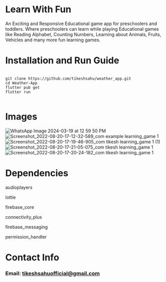 # Learn With Fun
An Exciting and Responsive Educational game app for preschoolers and toddlers. Where preschoolers can learn while playing Educational games like Reading Alphabet, Counting Numbers, Learning about Animals, Fruits, Vehicles and many more fun learning games.

# Installation and Run Guide
```

git clone https://github.com/tikeshsahu/weather_app.git
cd Weather-App
flutter pub get
flutter run


```

# Images
![WhatsApp Image 2024-03-19 at 12 59 50 PM](https://github.com/tikeshsahu/learn_with_fun/assets/94992894/01e553a9-fbc5-4c93-a711-41f511d66a1f)
![Screenshot_2022-08-20-17-12-32-589_com example learning_game 1](https://github.com/tikeshsahu/learn_with_fun/assets/94992894/9219db84-5fe3-4d78-8e75-d6683495a146)
![Screenshot_2022-08-20-17-19-46-905_com tikesh learning_game 1  (1)](https://github.com/tikeshsahu/learn_with_fun/assets/94992894/464edb79-cb7c-42e8-b94f-0e7f9b5aa721)
![Screenshot_2022-08-20-17-21-05-075_com tikesh learning_game 1](https://github.com/tikeshsahu/learn_with_fun/assets/94992894/c82226a3-c9c3-4f7c-b7d9-c71eec598918)
![Screenshot_2022-08-20-17-20-24-182_com tikesh learning_game 1](https://github.com/tikeshsahu/learn_with_fun/assets/94992894/83d5ce6f-81ef-4904-a89f-e9cc6c4d9ad2)


# Dependencies
  audioplayers
  
  lottie

  firebase_core
  
  connectivity_plus
  
  firebase_messaging
  
  permission_handler
  

# Contact Info
### Email: tikeshsahuofficial@gmail.com
